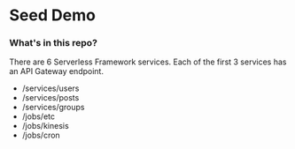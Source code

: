 # Seed Demo


### What's in this repo?

There are 6 Serverless Framework services. Each of the first 3 services has an API Gateway endpoint.
- /services/users
- /services/posts
- /services/groups
- /jobs/etc
- /jobs/kinesis
- /jobs/cron

